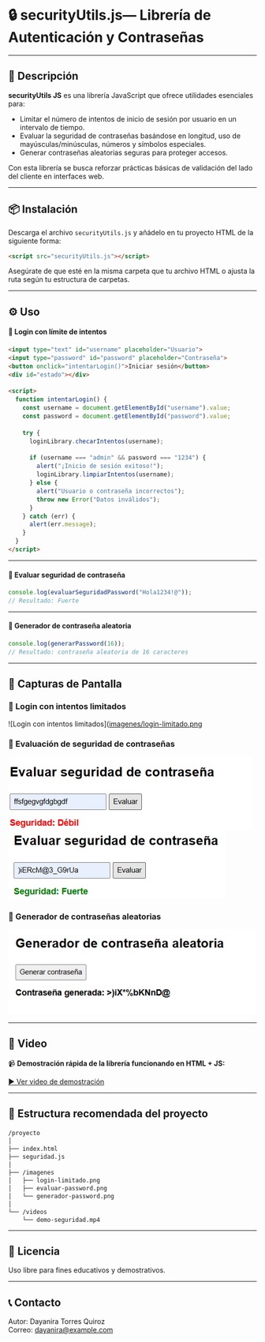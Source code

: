 # 🔒 securityUtils.js— Librería de Autenticación y Contraseñas

---

## 📌 Descripción

**securityUtils JS** es una librería JavaScript que ofrece utilidades esenciales para:

- Limitar el número de intentos de inicio de sesión por usuario en un intervalo de tiempo.
- Evaluar la seguridad de contraseñas basándose en longitud, uso de mayúsculas/minúsculas, números y símbolos especiales.
- Generar contraseñas aleatorias seguras para proteger accesos.

Con esta librería se busca reforzar prácticas básicas de validación del lado del cliente en interfaces web.

---

## 📦 Instalación

Descarga el archivo `securityUtils.js` y añádelo en tu proyecto HTML de la siguiente forma:

```html
<script src="securityUtils.js"></script>
```

Asegúrate de que esté en la misma carpeta que tu archivo HTML o ajusta la ruta según tu estructura de carpetas.

---

## ⚙️ Uso

#### 📌 Login con límite de intentos

```html
<input type="text" id="username" placeholder="Usuario">
<input type="password" id="password" placeholder="Contraseña">
<button onclick="intentarLogin()">Iniciar sesión</button>
<div id="estado"></div>

<script>
  function intentarLogin() {
    const username = document.getElementById("username").value;
    const password = document.getElementById("password").value;

    try {
      loginLibrary.checarIntentos(username);

      if (username === "admin" && password === "1234") {
        alert("¡Inicio de sesión exitoso!");
        loginLibrary.limpiarIntentos(username);
      } else {
        alert("Usuario o contraseña incorrectos");
        throw new Error("Datos inválidos");
      }
    } catch (err) {
      alert(err.message);
    }
  }
</script>
```

---

#### 📌 Evaluar seguridad de contraseña

```javascript
console.log(evaluarSeguridadPassword("Hola1234!@"));
// Resultado: Fuerte
```

---

#### 📌 Generador de contraseña aleatoria

```javascript
console.log(generarPassword(16));
// Resultado: contraseña aleatoria de 16 caracteres
```

---

## 📸 Capturas de Pantalla

### 📍 Login con intentos limitados  
![Login con intentos limitados]([imagenes/login-limitado.png](https://github.com/YayisTorres/Libreriaweb/blob/main/img/loginlimite.png)

### 📍 Evaluación de seguridad de contraseñas  
![Evaluación de contraseña](https://github.com/YayisTorres/Libreriaweb/blob/main/img/validardebil.png)
![Evaluación de contraseña](https://github.com/YayisTorres/Libreriaweb/blob/main/img/validarfuerte.png)

### 📍 Generador de contraseñas aleatorias  
![Generador de contraseñas](https://github.com/YayisTorres/Libreriaweb/blob/main/img/generadorcontra.png)

---

## 🎥 Video

📹 **Demostración rápida de la librería funcionando en HTML + JS:**  

[▶ Ver video de demostración](videos/demo-seguridad.mp4)

---

## 📁 Estructura recomendada del proyecto

```
/proyecto
│
├── index.html
├── seguridad.js
│
├── /imagenes
│   ├── login-limitado.png
│   ├── evaluar-password.png
│   └── generador-password.png
│
└── /videos
    └── demo-seguridad.mp4
```

---

## 📑 Licencia

Uso libre para fines educativos y demostrativos.

---

## 📞 Contacto

Autor: Dayanira Torres Quiroz  
Correo: dayanira@example.com  
